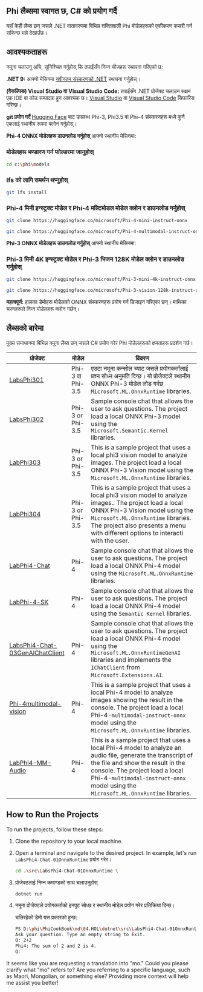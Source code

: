 ## Phi लैब्समा स्वागत छ, C# को प्रयोग गर्दै

यहाँ केही लैब्स छन् जसले .NET वातावरणमा विभिन्न शक्तिशाली Phi मोडेलहरूको एकीकरण कसरी गर्न सकिन्छ भन्ने देखाउँछ।

## आवश्यकताहरू

नमूना चलाउनु अघि, सुनिश्चित गर्नुहोस् कि तपाईंसँग निम्न चीजहरू स्थापना गरिएको छ:

**.NET 9:** आफ्नो मेसिनमा [नवीनतम संस्करणको .NET](https://dotnet.microsoft.com/download/dotnet?WT.mc_id=aiml-137032-kinfeylo) स्थापना गर्नुहोस्।

**(वैकल्पिक) Visual Studio वा Visual Studio Code:** तपाईंसँग .NET प्रोजेक्ट चलाउन सक्षम एक IDE वा कोड सम्पादक हुन आवश्यक छ। [Visual Studio](https://visualstudio.microsoft.com?WT.mc_id=aiml-137032-kinfeylo) वा [Visual Studio Code](https://code.visualstudio.com?WT.mc_id=aiml-137032-kinfeylo) सिफारिस गरिन्छ।

**git प्रयोग गर्दै** [Hugging Face](https://huggingface.co/collections/lokinfey/phi-4-family-679c6f234061a1ab60f5547c) बाट उपलब्ध Phi-3, Phi3.5 वा Phi-4 संस्करणहरू मध्ये कुनै एकलाई स्थानीय रूपमा क्लोन गर्नुहोस्।

**Phi-4 ONNX मोडेलहरू डाउनलोड गर्नुहोस्** आफ्नो स्थानीय मेसिनमा:

### मोडेलहरू भण्डारण गर्न फोल्डरमा जानुहोस्

```bash
cd c:\phi\models
```

### lfs को लागि समर्थन थप्नुहोस्

```bash
git lfs install 
```

### Phi-4 मिनी इन्स्ट्रक्ट मोडेल र Phi-4 मल्टिमोडल मोडेल क्लोन र डाउनलोड गर्नुहोस्

```bash
git clone https://huggingface.co/microsoft/Phi-4-mini-instruct-onnx

git clone https://huggingface.co/microsoft/Phi-4-multimodal-instruct-onnx
```

**Phi-3 ONNX मोडेलहरू डाउनलोड गर्नुहोस्** आफ्नो स्थानीय मेसिनमा:

### Phi-3 मिनी 4K इन्स्ट्रक्ट मोडेल र Phi-3 भिजन 128K मोडेल क्लोन र डाउनलोड गर्नुहोस्

```bash
git clone https://huggingface.co/microsoft/Phi-3-mini-4k-instruct-onnx

git clone https://huggingface.co/microsoft/Phi-3-vision-128k-instruct-onnx-cpu
```

**महत्वपूर्ण:** हालका डेमोहरू मोडेलको ONNX संस्करणहरू प्रयोग गर्न डिजाइन गरिएका छन्। माथिका चरणहरूले निम्न मोडेलहरू क्लोन गर्छन्।

## लैब्सको बारेमा

मुख्य समाधानमा विभिन्न नमूना लैब्स छन् जसले C# प्रयोग गरेर Phi मोडेलहरूको क्षमताहरू प्रदर्शन गर्छ।

| प्रोजेक्ट | मोडेल | विवरण |
| ------------ | -----------| ----------- |
| [LabsPhi301](../../../../../md/04.HOL/dotnet/src/LabsPhi301) | Phi-3 वा Phi-3.5 | एउटा नमूना कन्सोल च्याट जसले प्रयोगकर्तालाई प्रश्न सोध्न अनुमति दिन्छ। यो प्रोजेक्टले स्थानीय ONNX Phi-3 मोडेल लोड गर्दछ `Microsoft.ML.OnnxRuntime` libraries. |
| [LabsPhi302](../../../../../md/04.HOL/dotnet/src/LabsPhi302) | Phi-3 or Phi-3.5 | Sample console chat that allows the user to ask questions. The project load a local ONNX Phi-3 model using the `Microsoft.Semantic.Kernel` libraries. |
| [LabPhi303](../../../../../md/04.HOL/dotnet/src/LabsPhi303) | Phi-3 or Phi-3.5 | This is a sample project that uses a local phi3 vision model to analyze images. The project load a local ONNX Phi-3 Vision model using the `Microsoft.ML.OnnxRuntime` libraries. |
| [LabPhi304](../../../../../md/04.HOL/dotnet/src/LabsPhi304) | Phi-3 or Phi-3.5 | This is a sample project that uses a local phi3 vision model to analyze images.. The project load a local ONNX Phi-3 Vision model using the `Microsoft.ML.OnnxRuntime` libraries. The project also presents a menu with different options to interacti with the user. | 
| [LabPhi4-Chat](../../../../../md/04.HOL/dotnet/src/LabsPhi4-Chat-01OnnxRuntime) | Phi-4 | Sample console chat that allows the user to ask questions. The project load a local ONNX Phi-4 model using the `Microsoft.ML.OnnxRuntime` libraries. |
| [LabPhi-4-SK](../../../../../md/04.HOL/dotnet/src/LabsPhi4-Chat-02SK) | Phi-4 | Sample console chat that allows the user to ask questions. The project load a local ONNX Phi-4 model using the `Semantic Kernel` libraries. |
| [LabsPhi4-Chat-03GenAIChatClient](../../../../../md/04.HOL/dotnet/src/LabsPhi4-Chat-03GenAIChatClient) | Phi-4 | Sample console chat that allows the user to ask questions. The project load a local ONNX Phi-4 model using the `Microsoft.ML.OnnxRuntimeGenAI` libraries and implements the `IChatClient` from `Microsoft.Extensions.AI`. |
| [Phi-4multimodal-vision](../../../../../md/04.HOL/dotnet/src/LabsPhi4-MultiModal-01Images) | Phi-4 | This is a sample project that uses a local Phi-4 model to analyze images showing the result in the console. The project load a local Phi-4-`multimodal-instruct-onnx` model using the `Microsoft.ML.OnnxRuntime` libraries. |
| [LabPhi4-MM-Audio](../../../../../md/04.HOL/dotnet/src/LabsPhi4-MultiModal-02Audio) | Phi-4 |This is a sample project that uses a local Phi-4 model to analyze an audio file, generate the transcript of the file and show the result in the console. The project load a local Phi-4-`multimodal-instruct-onnx` model using the `Microsoft.ML.OnnxRuntime` libraries. |

## How to Run the Projects

To run the projects, follow these steps:

1. Clone the repository to your local machine.

1. Open a terminal and navigate to the desired project. In example, let's run `LabsPhi4-Chat-01OnnxRuntime` प्रयोग गरेर।

    ```bash
    cd .\src\LabsPhi4-Chat-01OnnxRuntime \
    ```

1. प्रोजेक्टलाई निम्न कमाण्डको साथ चलाउनुहोस्

    ```bash
    dotnet run
    ```

1. नमूना प्रोजेक्टले प्रयोगकर्ताको इनपुट सोध्छ र स्थानीय मोडेल प्रयोग गरेर प्रतिक्रिया दिन्छ।

   चलिरहेको डेमो यस प्रकारको हुन्छ:

   ```bash
   PS D:\phi\PhiCookBook\md\04.HOL\dotnet\src\LabsPhi4-Chat-01OnnxRuntime> dotnet run
   Ask your question. Type an empty string to Exit.
   Q: 2+2
   Phi4: The sum of 2 and 2 is 4.
   Q:
   ```

It seems like you are requesting a translation into "mo." Could you please clarify what "mo" refers to? Are you referring to a specific language, such as Maori, Mongolian, or something else? Providing more context will help me assist you better!